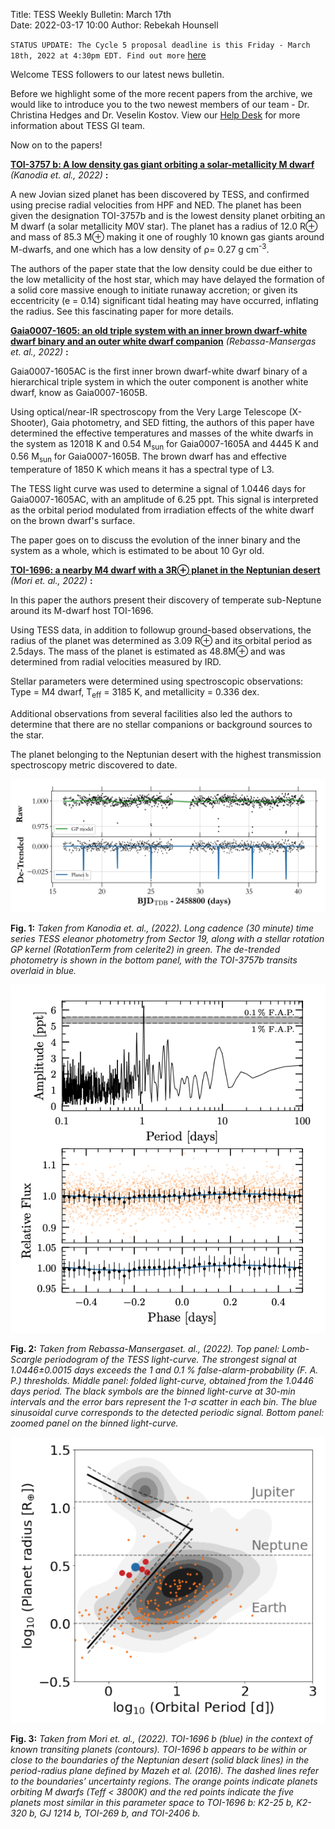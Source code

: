 Title: TESS Weekly Bulletin: March 17th  
Date: 2022-03-17 10:00
Author: Rebekah Hounsell

`STATUS UPDATE: The Cycle 5 proposal deadline is this Friday - March 18th, 2022 at 4:30pm EDT. Find out more` [here](https://heasarc.gsfc.nasa.gov/docs/tess/proposing-investigations.html)

Welcome TESS followers to our latest news bulletin. 

Before we highlight some of the more recent papers from the archive, we would like to introduce you to the two newest members of our team - Dr. Christina Hedges and Dr. Veselin Kostov. View our [Help Desk](https://heasarc.gsfc.nasa.gov/docs/tess/helpdesk.html) for more information about TESS GI team.

Now on to the papers!

**[TOI-3757 b: A low density gas giant orbiting a solar-metallicity M dwarf](https://arxiv.org/abs/2203.07178)** *(Kanodia et. al., 2022)* **:**

A new Jovian sized planet has been discovered by TESS, and confirmed using precise radial velocities from HPF and NED. The planet has been given the designation TOI-3757b and is the lowest density planet orbiting an M dwarf (a solar metallicity M0V star). The planet has a radius of 12.0 R⊕ and mass of 85.3 M⊕ making it one of roughly 10 known gas giants around M-dwarfs, and one which has a low density of ρ= 0.27 g cm<sup>-3</sup>. 

The authors of the paper state that the low density could be due either to the low metallicity of the host star, which may have delayed the formation of a solid core massive enough to initiate runaway accretion; or given its eccentricity (e = 0.14) significant tidal heating may have occurred, inflating the radius. See this fascinating paper for more details. 

**[Gaia0007-1605: an old triple system with an inner brown dwarf-white dwarf binary and an outer white dwarf companion](https://arxiv.org/abs/2203.05901)** *(Rebassa-Mansergas et. al.,  2022)* **:**

Gaia0007-1605AC is the first inner brown dwarf-white dwarf binary of a hierarchical triple system in which the outer component is another white dwarf, know as Gaia0007-1605B.

Using optical/near-IR spectroscopy from the Very Large Telescope (X-Shooter), Gaia photometry, and SED fitting, the authors of this paper have determined the effective temperatures and masses of the white dwarfs in the system as 12018 K and 0.54 M<sub>sun</sub> for Gaia0007-1605A and 4445 K and 0.56 M<sub>sun</sub> for Gaia0007-1605B. The brown dwarf has and effective temperature of 1850 K which means it has a spectral type of L3. 

The TESS light curve was used to determine a signal of 1.0446 days for Gaia0007-1605AC, with an amplitude of 6.25 ppt. This signal is interpreted as the orbital period modulated from irradiation effects of the white dwarf on the brown dwarf's surface. 

The paper goes on to discuss the evolution of the inner binary and the system as a whole, which is estimated to be about 10 Gyr old.


**[TOI-1696: a nearby M4 dwarf with a 3R⊕ planet in the Neptunian desert](https://arxiv.org/abs/2203.02694)** *(Mori et. al.,  2022)* **:**

In this paper the authors present their discovery of temperate sub-Neptune around its M-dwarf host TOI-1696. 

Using TESS data, in addition to followup ground-based observations, the radius of the planet was determined as 3.09 R⊕ and its orbital period as 2.5days. The mass of the planet is estimated as 48.8M⊕ and was determined from radial velocities measured by IRD.

Stellar parameters were determined using spectroscopic observations: Type = M4 dwarf, T<sub>eff</sub> = 3185 K, and  metallicity = 0.336 dex.

Additional observations from several facilities also led the authors to determine that there are no stellar companions or background sources to the star. 

The planet belonging to the Neptunian desert with the highest transmission spectroscopy metric discovered to date.

 
![Kanodia2](images/news/Kanodia_2022.png)

**Fig. 1:** *Taken from Kanodia et. al., (2022). Long cadence (30 minute) time series TESS eleanor photometry from Sector 19, along with a stellar rotation GP kernel (RotationTerm from celerite2) in green. The de-trended photometry is shown in the bottom panel, with the TOI-3757b transits overlaid in blue.*

![Rebassa-Mansergas](images/news/Rebassa-Mansergas_2022.png)

**Fig. 2:** *Taken from Rebassa-Mansergaset. al., (2022). Top panel: Lomb-Scargle periodogram of the TESS light-curve. The strongest signal at 1.0446±0.0015 days exceeds the 1 and 0.1 % false-alarm-probability (F. A. P.) thresholds. Middle panel: folded light-curve, obtained from the 1.0446 days period. The black symbols are the binned light-curve at 30-min intervals and the error bars represent the 1-σ scatter in each bin. The blue sinusoidal curve corresponds to the detected periodic signal. Bottom panel: zoomed panel on the binned light-curve.*

![Mori](images/news/Mori_2022.png)

**Fig. 3:** *Taken from Mori  et. al., (2022). TOI-1696 b (blue) in the context of known transiting planets (contours). TOI-1696 b appears to be within or close to the boundaries of the Neptunian desert (solid black lines) in the period-radius plane defined by Mazeh et al. (2016). The dashed lines refer to the boundaries’ uncertainty regions. The orange points indicate planets orbiting M dwarfs (Teff < 3800K) and the red points indicate the five planets most similar in this parameter space to TOI-1696 b: K2-25 b, K2-320 b, GJ 1214 b, TOI-269 b, and TOI-2406 b.*
